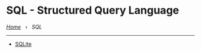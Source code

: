 # SQL - Structured Query Language

*[Home](../README.md)* &nbsp; › &nbsp; 
*SQL*

---

- [SQLite](./sqlite.md)